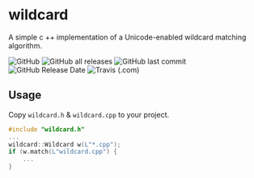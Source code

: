 # wildcard
A simple c ++ implementation of a Unicode-enabled wildcard matching algorithm.

![GitHub](https://img.shields.io/github/license/kolod/wildcard) ![GitHub all releases](https://img.shields.io/github/downloads/kolod/wildcard/total) ![GitHub last commit](https://img.shields.io/github/last-commit/kolod/wildcard) ![GitHub Release Date](https://img.shields.io/github/release-date/kolod/wildcard) ![Travis (.com)](https://img.shields.io/travis/com/kolod/wildcard)


## Usage
Copy `wildcard.h` & `wildcard.cpp` to your project.

```c++
#include "wildcard.h"
...
wildcard::Wildcard w(L"*.cpp");
if (w.match(L"wildcard.cpp") {
	...
}

```

